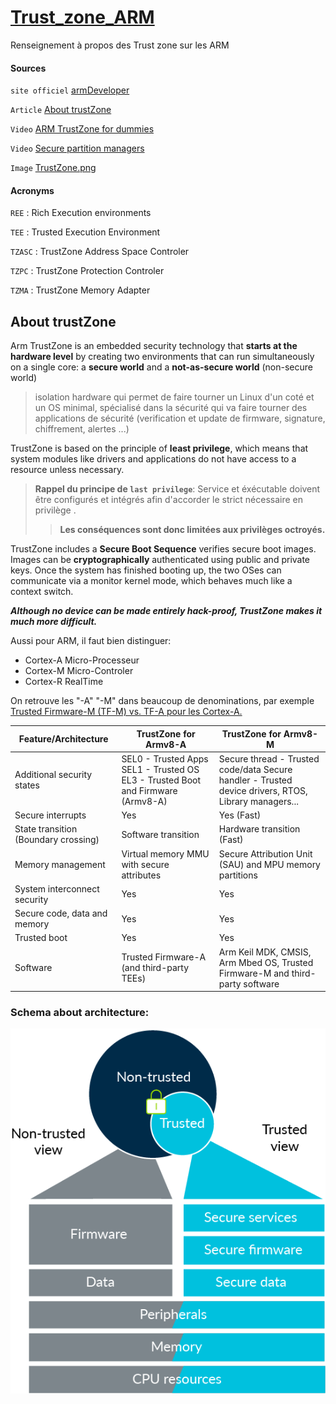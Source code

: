 # <ins>Trust_zone_ARM </ins>

Renseignement à propos des Trust zone sur les ARM

#### Sources

``site officiel`` [armDeveloper](https://developer.arm.com/ip-products/security-ip/trustzone)

``Article`` [About trustZone](https://www.microcontrollertips.com/embedded-security-brief-arm-trustzone-explained/)

``Video`` [ARM TrustZone for dummies](https://www.youtube.com/watch?v=ecBByjwny3s)

``Video`` [Secure partition managers](https://www.youtube.com/watch?v=72OtwkavOvM)

``Image`` [TrustZone.png](https://developer.arm.com/ip-products/security-ip/trustzone/trustzone-for-cortex-m)

#### Acronyms

``REE`` : Rich Execution environments

``TEE`` : Trusted Execution Environment

``TZASC`` : TrustZone Address Space Controler

``TZPC`` : TrustZone Protection Controler

``TZMA`` : TrustZone Memory Adapter


## About trustZone

Arm TrustZone is an embedded security technology that **starts at the hardware level** by creating two environments that can run simultaneously on a single core: a **secure world** and a **not-as-secure world** (non-secure world)

>isolation hardware qui permet de faire tourner un Linux d'un coté et un OS minimal, spécialisé dans la sécurité qui va faire tourner des applications de sécurité (verification et update de firmware, signature, chiffrement, alertes ...)

TrustZone is based on the principle of **least privilege**, which means that system modules like drivers and applications do not have access to a resource unless necessary.

> **Rappel du principe de ``last privilege``**:
Service et éxécutable doivent être configurés et intégrés afin d'accorder le strict nécessaire en privilège .
>> **Les conséquences sont donc limitées aux privilèges octroyés.**

TrustZone includes a **Secure Boot Sequence** verifies secure boot images. Images can be **cryptographically** authenticated using public and private keys. Once the system has finished booting up, the two OSes can communicate via a monitor kernel mode, which behaves much like a context switch.

***Although no device can be made entirely hack-proof, TrustZone makes it much more difficult.***

Aussi pour ARM, il faut bien distinguer:
* Cortex-A  Micro-Processeur
*	Cortex-M Micro-Controler
*	Cortex-R RealTime

On retrouve les "-A" "-M" dans beaucoup de denominations, par exemple [Trusted Firmware-M (TF-M)  vs.  TF-A pour les Cortex-A.](https://developer.arm.com/ip-products/security-ip/trustzone)

Feature/Architecture | TrustZone for Armv8-A | TrustZone for Armv8-M
-------------------- | --------------------- | ---------------------
Additional security states | SEL0 - Trusted Apps SEL1 - Trusted OS EL3 - Trusted Boot and Firmware (Armv8-A) |	Secure thread - Trusted code/data Secure handler - Trusted device drivers, RTOS, Library managers...
Secure interrupts |	Yes |	Yes (Fast)
State transition (Boundary crossing) | Software transition | Hardware transition (Fast)
Memory management |	Virtual memory MMU with secure attributes |	Secure Attribution Unit (SAU) and MPU memory partitions
System interconnect security | Yes | Yes
Secure code, data and memory | Yes | Yes
Trusted boot | Yes | Yes
Software | Trusted Firmware-A (and third-party TEEs) | Arm Keil MDK, CMSIS, Arm Mbed OS, Trusted Firmware-M and third-party software

### Schema about architecture:

![TrustZone](TrustZone.png)
